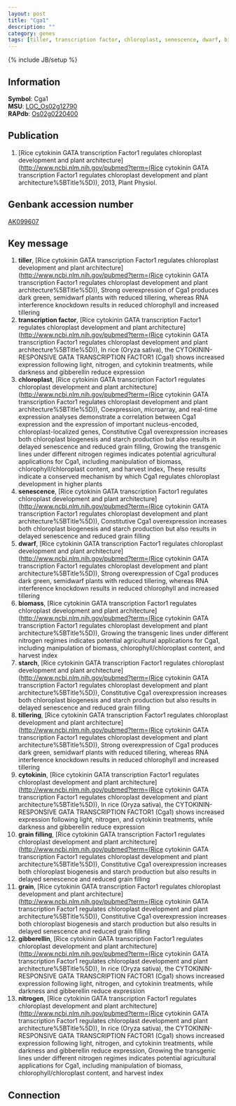 ```yaml
---
layout: post
title: "Cga1"
description: ""
category: genes
tags: [tiller, transcription factor, chloroplast, senescence, dwarf, biomass, starch, tillering, cytokinin, grain filling, grain, gibberellin, nitrogen]
---
```

{% include JB/setup %}

## Information
__Symbol__: Cga1  
__MSU__: [LOC_Os02g12790](http://rice.plantbiology.msu.edu/cgi-bin/ORF_infopage.cgi?orf=LOC_Os02g12790)  
__RAPdb__: [Os02g0220400](http://rapdb.dna.affrc.go.jp/viewer/gbrowse_details/irgsp1?name=Os02g0220400)  

## Publication
1. [Rice cytokinin GATA transcription Factor1 regulates chloroplast development and plant architecture](http://www.ncbi.nlm.nih.gov/pubmed?term=(Rice cytokinin GATA transcription Factor1 regulates chloroplast development and plant architecture%5BTitle%5D)), 2013, Plant Physiol.

## Genbank accession number
[AK099607](http://www.ncbi.nlm.nih.gov/nuccore/AK099607)

## Key message
1. __tiller__, [Rice cytokinin GATA transcription Factor1 regulates chloroplast development and plant architecture](http://www.ncbi.nlm.nih.gov/pubmed?term=(Rice cytokinin GATA transcription Factor1 regulates chloroplast development and plant architecture%5BTitle%5D)),  Strong overexpression of Cga1 produces dark green, semidwarf plants with reduced tillering, whereas RNA interference knockdown results in reduced chlorophyll and increased tillering
2. __transcription factor__, [Rice cytokinin GATA transcription Factor1 regulates chloroplast development and plant architecture](http://www.ncbi.nlm.nih.gov/pubmed?term=(Rice cytokinin GATA transcription Factor1 regulates chloroplast development and plant architecture%5BTitle%5D)),  In rice (Oryza sativa), the CYTOKININ-RESPONSIVE GATA TRANSCRIPTION FACTOR1 (Cga1) shows increased expression following light, nitrogen, and cytokinin treatments, while darkness and gibberellin reduce expression
3. __chloroplast__, [Rice cytokinin GATA transcription Factor1 regulates chloroplast development and plant architecture](http://www.ncbi.nlm.nih.gov/pubmed?term=(Rice cytokinin GATA transcription Factor1 regulates chloroplast development and plant architecture%5BTitle%5D)),  Coexpression, microarray, and real-time expression analyses demonstrate a correlation between Cga1 expression and the expression of important nucleus-encoded, chloroplast-localized genes, Constitutive Cga1 overexpression increases both chloroplast biogenesis and starch production but also results in delayed senescence and reduced grain filling, Growing the transgenic lines under different nitrogen regimes indicates potential agricultural applications for Cga1, including manipulation of biomass, chlorophyll/chloroplast content, and harvest index, These results indicate a conserved mechanism by which Cga1 regulates chloroplast development in higher plants
4. __senescence__, [Rice cytokinin GATA transcription Factor1 regulates chloroplast development and plant architecture](http://www.ncbi.nlm.nih.gov/pubmed?term=(Rice cytokinin GATA transcription Factor1 regulates chloroplast development and plant architecture%5BTitle%5D)),  Constitutive Cga1 overexpression increases both chloroplast biogenesis and starch production but also results in delayed senescence and reduced grain filling
5. __dwarf__, [Rice cytokinin GATA transcription Factor1 regulates chloroplast development and plant architecture](http://www.ncbi.nlm.nih.gov/pubmed?term=(Rice cytokinin GATA transcription Factor1 regulates chloroplast development and plant architecture%5BTitle%5D)),  Strong overexpression of Cga1 produces dark green, semidwarf plants with reduced tillering, whereas RNA interference knockdown results in reduced chlorophyll and increased tillering
6. __biomass__, [Rice cytokinin GATA transcription Factor1 regulates chloroplast development and plant architecture](http://www.ncbi.nlm.nih.gov/pubmed?term=(Rice cytokinin GATA transcription Factor1 regulates chloroplast development and plant architecture%5BTitle%5D)),  Growing the transgenic lines under different nitrogen regimes indicates potential agricultural applications for Cga1, including manipulation of biomass, chlorophyll/chloroplast content, and harvest index
7. __starch__, [Rice cytokinin GATA transcription Factor1 regulates chloroplast development and plant architecture](http://www.ncbi.nlm.nih.gov/pubmed?term=(Rice cytokinin GATA transcription Factor1 regulates chloroplast development and plant architecture%5BTitle%5D)),  Constitutive Cga1 overexpression increases both chloroplast biogenesis and starch production but also results in delayed senescence and reduced grain filling
8. __tillering__, [Rice cytokinin GATA transcription Factor1 regulates chloroplast development and plant architecture](http://www.ncbi.nlm.nih.gov/pubmed?term=(Rice cytokinin GATA transcription Factor1 regulates chloroplast development and plant architecture%5BTitle%5D)),  Strong overexpression of Cga1 produces dark green, semidwarf plants with reduced tillering, whereas RNA interference knockdown results in reduced chlorophyll and increased tillering
9. __cytokinin__, [Rice cytokinin GATA transcription Factor1 regulates chloroplast development and plant architecture](http://www.ncbi.nlm.nih.gov/pubmed?term=(Rice cytokinin GATA transcription Factor1 regulates chloroplast development and plant architecture%5BTitle%5D)),  In rice (Oryza sativa), the CYTOKININ-RESPONSIVE GATA TRANSCRIPTION FACTOR1 (Cga1) shows increased expression following light, nitrogen, and cytokinin treatments, while darkness and gibberellin reduce expression
10. __grain filling__, [Rice cytokinin GATA transcription Factor1 regulates chloroplast development and plant architecture](http://www.ncbi.nlm.nih.gov/pubmed?term=(Rice cytokinin GATA transcription Factor1 regulates chloroplast development and plant architecture%5BTitle%5D)),  Constitutive Cga1 overexpression increases both chloroplast biogenesis and starch production but also results in delayed senescence and reduced grain filling
11. __grain__, [Rice cytokinin GATA transcription Factor1 regulates chloroplast development and plant architecture](http://www.ncbi.nlm.nih.gov/pubmed?term=(Rice cytokinin GATA transcription Factor1 regulates chloroplast development and plant architecture%5BTitle%5D)),  Constitutive Cga1 overexpression increases both chloroplast biogenesis and starch production but also results in delayed senescence and reduced grain filling
12. __gibberellin__, [Rice cytokinin GATA transcription Factor1 regulates chloroplast development and plant architecture](http://www.ncbi.nlm.nih.gov/pubmed?term=(Rice cytokinin GATA transcription Factor1 regulates chloroplast development and plant architecture%5BTitle%5D)),  In rice (Oryza sativa), the CYTOKININ-RESPONSIVE GATA TRANSCRIPTION FACTOR1 (Cga1) shows increased expression following light, nitrogen, and cytokinin treatments, while darkness and gibberellin reduce expression
13. __nitrogen__, [Rice cytokinin GATA transcription Factor1 regulates chloroplast development and plant architecture](http://www.ncbi.nlm.nih.gov/pubmed?term=(Rice cytokinin GATA transcription Factor1 regulates chloroplast development and plant architecture%5BTitle%5D)),  In rice (Oryza sativa), the CYTOKININ-RESPONSIVE GATA TRANSCRIPTION FACTOR1 (Cga1) shows increased expression following light, nitrogen, and cytokinin treatments, while darkness and gibberellin reduce expression, Growing the transgenic lines under different nitrogen regimes indicates potential agricultural applications for Cga1, including manipulation of biomass, chlorophyll/chloroplast content, and harvest index

## Connection


